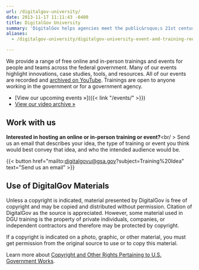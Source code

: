 ```yaml
---
url: /digitalgov-university/
date: 2013-11-17 11:11:43 -0400
title: DigitalGov University
summary: 'DigitalGov helps agencies meet the public&rsquo;s 21st century digital expectations by providing a platform for federal agencies to share innovations, offer case-studies, host summits and workshops and connect with each other.'
aliases:
  - /digitalgov-university/digitalgov-university-event-and-training-request-form/

---
```


We provide a range of free online and in-person trainings and events for people and teams across the federal government. Many of our events highlight innovations, case studies, tools, and resources. All of our events are recorded and [archived on YouTube](https://youtube.com/digitalgov). Trainings are open to anyone working in the government or for a government agency.

- [View our upcoming events »]({{< link "/events/" >}})
- [View our video archive »](https://youtube.com/digitalgov)

## Work with us

**Interested in hosting an online or in-person training or event?**<br/ >
Send us an email that describes your idea, the type of training or event you think would best convey that idea, and who the intended audience would be. 

{{< button href="mailto:digitalgovu@gsa.gov?subject=Training%20Idea" text="Send us an email" >}}

## Use of DigitalGov Materials

Unless a copyright is indicated, material presented by DigitalGov is free of copyright and may be copied and distributed without permission. Citation of DigitalGov as the source is appreciated. However, some material used in DGU training is the property of private individuals, companies, or independent contractors and therefore may be protected by copyright.

If a copyright is indicated on a photo, graphic, or other material, you must get permission from the original source to use or to copy this material.

Learn more about [Copyright and Other Rights Pertaining to U.S. Government Works](http://www.usa.gov/copyright.shtml). 
